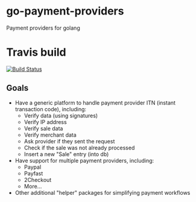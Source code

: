 # go-payment-providers
Payment providers for golang

# Travis build
[![Build Status](https://travis-ci.org/francoishill/go-payment-providers.svg?branch=master)](https://travis-ci.org/francoishill/go-payment-providers)

## Goals
- Have a generic platform to handle payment provider ITN (instant transaction code), including:
  + Verify data (using signatures)
  + Verify IP address
  + Verify sale data
  + Verify merchant data
  + Ask provider if they sent the request
  + Check if the sale was not already processed
  + Insert a new "Sale" entry (into db)
- Have support for multiple payment providers, including:
  + Paypal
  + Payfast
  + 2Checkout
  + More...
- Other additional "helper" packages for simplifying payment workflows

